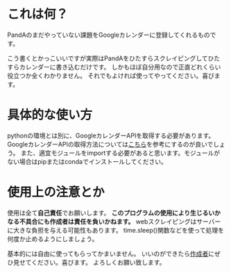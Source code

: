 <h1>これは何？</h1>

PandAのまだやっていない課題をGoogleカレンダーに登録してくれるものです。</p>
こう書くとかっこいいですが実際はPandAをひたすらスクレイピングしてひたすらカレンダーに書き込むだけです。
しかもほぼ自分用なので正直どれくらい役立つか全くわかりません。
それでもよければ使ってやってください。喜びます。

<h1>具体的な使い方</h1>
pythonの環境とは別に、GoogleカレンダーAPIを取得する必要があります。
GoogleカレンダーAPIの取得方法については<a href = "https://qiita.com/hajime_migi/items/d7d0a310995a99297e80">こちら</a>を参考にするのが良いでしょう。
また、適宜モジュールをimportする必要があると思います。モジュールがない場合はpipまたはcondaでインストールしてください。

<h1>使用上の注意とか</h1>
使用は全て<strong>自己責任</strong>でお願いします。
<strong>このプログラムの使用により生じるいかなる不具合にも作成者は責任を負いかねます。</strong>
webスクレイピングはサーバーに大きな負担を与える可能性もあります。
time.sleep()関数などを使って処理を何度か止めるようにしましょう。
</p>
基本的には自由に使ってもらってかまいません。
いいのができたら<a href="https://twitter.com/shima_shima_ss">作成者</a>にぜひ見せてください。喜びます。
よろしくお願い致します。
